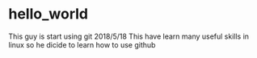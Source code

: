 # hello_world
This guy is start using git
2018/5/18
This have learn many useful skills in linux so he dicide to learn how to use github
